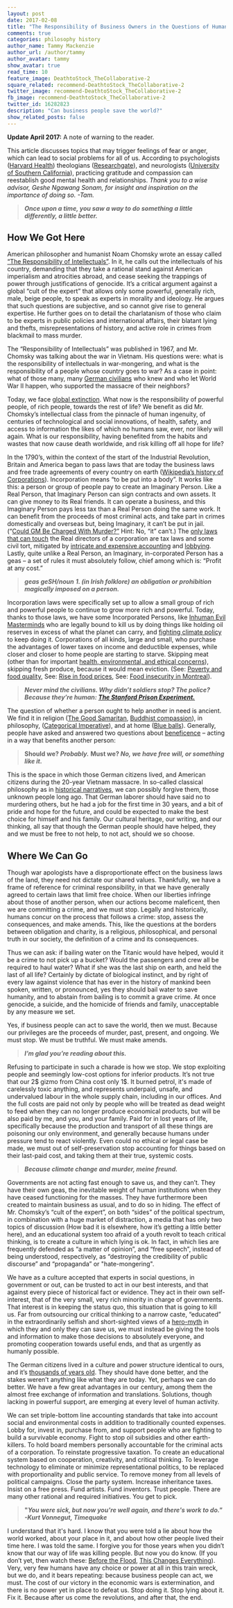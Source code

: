 ```yaml
---
layout: post
date: 2017-02-08
title: "The Responsibility of Business Owners in the Questions of Human Extinction"
comments: true
categories: philosophy history
author_name: Tammy Mackenzie
author_url: /author/tammy
author_avatar: tammy
show_avatar: true
read_time: 10
feature_image: DeathtoStock_TheCollaborative-2
square_related: recommend-DeathtoStock_TheCollaborative-2
twitter_image: recommend-DeathtoStock_TheCollaborative-2
fb_image: recommend-DeathtoStock_TheCollaborative-2
twitter_id: 16282823
description: "Can business people save the world?"
show_related_posts: false
---
```


 **Update April 2017:** A note of warning to the reader.

This article discusses topics that may trigger feelings of fear or anger, which
can lead to social problems for all of us. According to psychologists ([Harvard
Health](http://www.health.harvard.edu/newsletter_article/in-praise-of-gratitude))
theologians ([Researchgate](https://micda.psc.isr.umich.edu/pubs/abs/9578)), and
neurologists ([University of Southern
California](http://journal.frontiersin.org/article/10.3389/fpsyg.2015.01491/full)),
practicing gratitude and compassion can reestablish good mental health and
relationships. *Thank you to a wise advisor, Geshe Ngawang Sonam, for insight
and inspiration on the importance of doing so. -Tam.*

> **_Once upon a time, you saw a way to do something a little differently, a
little better._**

## How We Got Here

American philosopher and humanist Noam Chomsky wrote an essay called [“The
Responsibility of Intellectuals”](https://chomsky.info/19670223/). In it, he
calls out the intellectuals of his country, demanding that they take a rational
stand against American imperialism and atrocities abroad, and cease seeking the
trappings of power through justifications of genocide. It’s a critical argument
against a global “cult of the expert” that allows only some powerful, generally
rich, male, beige people, to speak as experts in morality and ideology. He
argues that such questions are subjective, and so cannot give rise to general
expertise. He further goes on to detail the charlatanism of those who claim to
be experts in public policies and international affairs, their blatant lying and
thefts, misrepresentations of history, and active role in crimes from blackmail
to mass murder.

The “Responsibility of Intellectuals” was published in 1967, and Mr. Chomsky was
talking about the war in Vietnam. His questions were: what is the responsibility
of intellectuals in war-mongering, and what is the responsibility of a people
whose country goes to war? As a case in point: what of those many, many [German
civilians](https://www.theguardian.com/uk/2001/feb/17/johnezard) who knew and
who let World War II happen, who supported the massacre of their neighbors?

Today, we face [global
extinction](https://www.washingtonpost.com/news/morning-mix/wp/2015/06/22/the-earth-is-on-the-brink-of-a-sixth-mass-extinction-scientists-say-and-its-humans-fault/?utm_term=.ee79fdaf268a).
What now is the responsibility of powerful people, of rich people, towards the
rest of life? We benefit as did Mr. Chomsky’s intellectual class from the
pinnacle of human ingenuity, of centuries of technological and social
innovations, of health, safety, and access to information the likes of which no
humans saw, ever, nor likely will again. What is our responsibility, having
benefited from the habits and wastes that now cause death worldwide, and risk
killing off all hope for life?

In the 1790’s, within the context of the start of the Industrial Revolution,
Britain and America began to pass laws that are today the business laws and free
trade agreements of every country on earth ([Wikipedia’s history of
Corporations](https://en.wikipedia.org/wiki/Corporation)). Incorporation means
“to be put into a body”. It works like this: a person or group of people pay to
create an Imaginary Person. Like a Real Person, that Imaginary Person can sign
contracts and own assets. It can give money to its Real friends. It can operate
a business, and this Imaginary Person pays less tax than a Real Person doing the
same work. It can benefit from the proceeds of most criminal acts, and take part
in crimes domestically and overseas but, being Imaginary, it can’t be put in
jail. (“[Could GM Be Charged With
Murder?”](http://fortune.com/2014/06/05/could-gm-be-charged-with-murder/) Hint:
No, “it” can’t.) The [only laws that can
touch](http://www.lop.parl.gc.ca/content/lop/researchpublications/prb0825-e.htm)
the Real directors of a corporation are tax laws and some civil tort, mitigated
by [intricate and expensive
accounting](https://turbotax.intuit.ca/tax-resources/business-owner-tax/incorporating-in-canada-tax-advantages.jsp)
and
[lobbying](https://lobbycanada.gc.ca/app/secure/ocl/lrs/do/slctRprt?action=selectReport).
Lastly, quite unlike a Real Person, an Imaginary, in-corporated Person has a
geas – a set of rules it must absolutely follow, chief among which is: “Profit
at any cost.”

> **_geas ɡeSH/noun_**  **_1. (in Irish folklore) an obligation or prohibition
magically imposed on a person._**

Incorporation laws were specifically set up to allow a small group of rich and
powerful people to continue to grow more rich and powerful. Today, thanks to
those laws, we have some Incorporated Persons, like [Inhuman Evil
Masterminds](http://www.huffingtonpost.com/entry/oil-cover-up-climate_us_570e98bbe4b0ffa5937df6ce)
who are legally bound to kill us by doing things like holding oil reserves in
excess of what the planet can carry, and [fighting climate
policy](http://www.carbontracker.org/wp-content/uploads/2014/09/Unburnable-Carbon-Full-rev2-1.pdf)
to keep doing it. Corporations of all kinds, large and small, who purchase the
advantages of lower taxes on income and deductible expenses, while closer and
closer to home people are starting to starve. Skipping meat (other than for
important [health, environmental, and ethical
concerns](https://www.vegansociety.com/go-vegan/why-go-vegan)), skipping fresh
produce, because it would mean eviction. (See: [Poverty and food
quality](http://frac.org/initiatives/hunger-and-obesity/why-are-low-income-and-food-insecure-people-vulnerable-to-obesity/),
See: [Rise in food
prices](https://www.oxfam.ca/grow/learn/why_food_prices_are_rising), See: [Food
insecurity in
Montreal](http://www.peoplespotato.com/montreal-food-assistance-guide.html)).

> **_Never mind the civilians.  Why didn’t soldiers stop?  The police?  Because
they’re human: [The Stanford Prison
Experiment.](https://www.youtube.com/watch?v=3XN2X72jrFk)_**

The question of whether a person ought to help another in need is ancient. We
find it in religion ([The Good
Samaritan](https://en.wikipedia.org/wiki/Parable_of_the_Good_Samaritan),
[Buddhist
compassion](http://buddhism.about.com/od/basicbuddhistteachings/a/compassion.htm)),
in philosophy, ([Categorical
Imperative](https://www.britannica.com/topic/categorical-imperative)), and at
home ([Blue
balls](http://www.thefrisky.com/2011-12-09/4-things-ladies-should-know-about-blue-balls/)).
Generally, people have asked and answered two questions about
[beneficence](https://plato.stanford.edu/entries/principle-beneficence/) –
acting in a way that benefits another person:

> **Should we? _Probably._**  **Must we? _No, we have free will, or something like
it._**

This is the space in which those German citizens lived, and American citizens
during the 20-year Vietnam massacre. In so-called classical philosophy as in
[historical
narratives](http://www.spiegel.de/international/europe/the-road-to-world-war-ii-why-wasn-t-hitler-stopped-a-645707.html),
we can possibly forgive them, those unknown people long ago. That German laborer
should have said no to murdering others, but he had a job for the first time in
30 years, and a bit of pride and hope for the future, and could be expected to
make the best choice for himself and his family. Our cultural heritage, our
writing, and our thinking, all say that though the German people should have
helped, they and we must be free to not help, to not act, should we so choose.

## Where We Can Go

Though war apologists have a disproportionate effect on the business laws of the
land, they need not dictate our shared values. Thankfully, we have a frame
of reference for criminal responsibility, in that we have generally agreed to
certain laws that limit free choice. When our liberties infringe about those of
another person, when our actions become maleficent, then we are committing a
crime, and we must stop. Legally and historically, humans concur on the process
that follows a crime: stop, assess the consequences, and make amends. This, like
the questions at the borders between obligation and charity, is a religious,
philosophical, and personal truth in our society, the definition of a crime and
its consequences.

Thus we can ask: if bailing water on the Titanic would have helped, would it be
a crime to not pick up a bucket? Would the passengers and crew all be required
to haul water? What if she was the last ship on earth, and held the last of all
life? Certainly by dictate of biological instinct, and by right of every law
against violence that has ever in the history of mankind been spoken, written,
or pronounced, yes they should bail water to save humanity, and to abstain from
bailing is to commit a grave crime.  At once genocide, a suicide, and the
homicide of friends and family, unacceptable by any measure we set. 

Yes, if business people can act to save the world, then we must. Because our
privileges are the proceeds of murder, past, present, and ongoing. We must stop.
We must be truthful. We must make amends. 

> **_I’m glad you’re reading about this._**

Refusing to participate in such a charade is how we stop. We stop exploiting
people and seemingly low-cost options for inferior products. It’s not true that
our 2$ gizmo from China cost only 1$. It burned petrol, it's made of carelessly
toxic anything, and represents underpaid, unsafe, and undervalued labour in the
whole supply chain, including in our offices. And the full costs are paid not
only by people who will be treated as dead weight to feed when they can no
longer produce economical products, but will be also paid by me, and you, and
your family. Paid for in lost years of life, specifically because the production
and transport of all these things are poisoning our only environment, and
generally because humans under pressure tend to react violently. Even could no
ethical or legal case be made, we must out of self-preservation stop accounting
for things based on their last-paid cost, and taking them at their true,
systemic costs.

> **_Because climate change and murder, meine freund._**

Governments are not acting fast enough to save us, and they can’t. They have
their own geas, the inevitable weight of human institutions when they have
ceased functioning for the masses. They have furthermore been created to
maintain business as usual, and to do so in hiding. The effect of Mr. Chomsky’s
“cult of the expert”, on both “sides” of the political spectrum, in combination
with a huge market of distraction, a media that has only two topics of
discussion (How bad it is elsewhere, how it’s getting a little better here), and
an educational system too afraid of a youth revolt to teach critical thinking,
is to create a culture in which lying is ok. In fact, in which lies are
frequently defended as “a matter of opinion”, and “free speech”, instead of
being understood, respectively, as “destroying the credibility of public
discourse” and “propaganda” or "hate-mongering".

We have as a culture accepted that experts in social questions, in government or
out, can be trusted to act in our best interests, and that against every piece
of historical fact or evidence. They act in their own self-interest, that of the
very small, very rich minority in charge of governments. That interest is in
keeping the status quo, this situation that is going to kill us. Far from
outsourcing our critical thinking to a narrow caste, “educated” in the
extraordinarily selfish and short-sighted views of a [hero-myth](
http://public.wsu.edu/~hughesc/myth_of_self.htm) in which they and only they can
save us, we must instead be giving the tools and information to make those
decisions to absolutely everyone, and promoting cooperation towards useful ends,
and that as urgently as humanly possible.

The German citizens lived in a culture and power structure identical to ours,
and it’s [thousands of years old](http://history-world.org/neolithic1.htm). They
should have done better, and the stakes weren’t anything like what they are
today. Yet, perhaps we can do better. We have a few great advantages in our
century, among them the almost free exchange of information and translations.
Solutions, though lacking in powerful support, are emerging at every level of
human activity.

We can set triple-bottom line accounting standards that take into account social
and environmental costs in addition to traditionally counted expenses. Lobby
for, invest in, purchase from, and support people who are fighting to build a
survivable economy. Fight to stop oil subsidies and other earth-killers. To hold
board members personally accountable for the criminal acts of a corporation. To
reinstate progressive taxation. To create an educational system based on
cooperation, creativity, and critical thinking. To leverage technology to
eliminate or minimize representational politics, to be replaced with
proportionality and public service. To remove money from all levels of political
campaigns. Close the party system. Increase inheritance taxes. Insist on a free
press. Fund artists. Fund inventors. Trust people. There are many other rational
and required initiatives. You get to pick.

> **"_You were sick, but now you're well again, and there's work to do."  -Kurt
Vonnegut, Timequake_**

I understand that it's hard. I know that you were told a lie about how the world
worked, about your place in it, and about how other people lived their time
here. I was told the same. I forgive you for those years when you didn’t know
that our way of life was killing people. But now you do know. (If you don’t yet,
then watch these: [Before the Flood](http://www.imdb.com/title/tt5929776/),
[This Changes Everything](http://www.imdb.com/title/tt1870548/)). Very, very few
humans have any choice or power at all in this train wreck, but we do, and it
bears repeating: because business people can act, we must. The cost of our
victory in the economic wars is extermination, and there is no power yet in
place to defeat us. Stop doing it. Stop lying about it. Fix it. Because after us
come the revolutions, and after that, the end.
